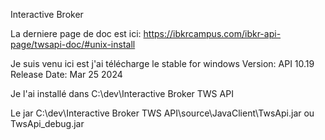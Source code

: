 
Interactive Broker

La derniere page de doc est ici:
https://ibkrcampus.com/ibkr-api-page/twsapi-doc/#unix-install

Je suis venu ici est j'ai télécharge le stable for windows
                        Version: API 10.19
                        Release Date: Mar 25 2024

Je l'ai installé dans C:\dev\Interactive Broker TWS API

Le jar C:\dev\Interactive Broker TWS API\source\JavaClient\TwsApi.jar ou TwsApi_debug.jar